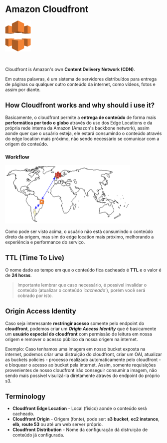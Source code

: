# Amazon Cloudfront

<img height=100px; alt="cloudfront_logo" src="../../../images/cloudfront.png" />

<p>&nbsp;</p>

Cloudfront is Amazon's own **Content Delivery Network (CDN)**.

Em outras palavras, é um sistema de servidores distribuídos para entrega de páginas ou qualquer outro conteúdo da internet, como vídeos, fotos e assim por diante.

## How Cloudfront works and why should i use it?

Basicamente, o cloudfront permite a **entrega de conteúdo** de forma mais **performática por todo o globo** através do uso dos Edge Locations e da própria rede interna da Amazon (Amazon's  backbone network), assim aonde quer que o usuário esteja, ele estará consumindo o conteúdo através do edge location mais próximo, não sendo necessário se comunicar com a origem do conteúdo.

### Workflow

![cloudfront-workflow](../../../images/cloudfront-workflow.png)

Como pode ser visto acima, o usuário não está consumindo o conteúdo direto da origem, mas sim do edge location mais próximo, melhorando a experiência e performance do serviço.

## TTL (Time To Live)

O nome dado ao tempo em que o conteúdo fica cacheado é **TTL** e o valor é de **24 horas**.

> Importante lembrar que caso necessário, é possível invalidar o conteúdo (atualizar o conteúdo *'cacheado'*), porém você será cobrado por isto.

## Origin Access Identity

Caso seja interessante **restringir acesso** somente pelo endpoint do **cloudfront**, podemos criar um ***Origin Access Identity*** que é basicamente um **usuário especial do cloudfront** com permissão de leitura em nossa origem e remover o acesso público da nossa origem na internet.

Exemplo: Caso tenhamos uma imagem em nosso bucket exposta na internet, podemos criar uma distruição do cloudfront, criar um OAI, atualizar as buckets policies - processo realizado automaticamente pelo cloudfront - e bloquear o acesso ao bucket pela internet. Assim, somente requisições provenientes de nosso cloudfront irão conseguir consumir a imagem, não sendo mais possível visulizá-la diretamente através do endpoint do próprio s3.

## Terminology

- **Cloudfront Edge Location** - Local (físico) aonde o conteúdo será cacheado.
- **Cloudfront Origin** - Origem (fonte), pode ser: **s3 bucket**, **ec2 instance**, **elb**, **route 53** ou até um web server próprio.
- **Cloudfront Distribution** - Nome da configuração dá distruição de conteúdo já configurada.